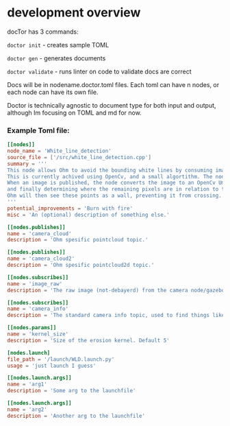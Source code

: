 # development overview

docTor has 3 commands:

`doctor init` - creates sample TOML

`doctor gen` - generates documents

`doctor validate` - runs  linter on code to validate docs are correct


Docs will be in nodename.doctor.toml files. Each toml can have n nodes, or each node can have its own file.

Doctor is technically agnostic to document type for both input and output, although Im focusing on TOML and md for now.

### Example Toml file:
```toml
[[nodes]]
node_name = 'White_line_detection'
source_file = ['/src/white_line_detection.cpp']
summary = '''
This node allows Ohm to avoid the bounding white lines by consuming images published on the image_raw topic and publishing found white lines as point clouds.
This is currently achived using OpenCv, and a small algortithm. The node operates in a pull fashion, only computing when an image is published.
When an image is published, the node converts the image to an OpenCv Umat, then perspective shifting the image, then filtering out 'non-white' pixels,
and finally determining where the remaining pixels are in relation to the robot, and publishing that point as a pointcloud/PC2 to both 'camera_cloud' and 'camera_cloud2'.
Ohm will then see these points as a wall, preventing it from crossing.
'''
potential_improvements = 'Burn with fire'
misc = 'An (optional) description of something else.'

[[nodes.publishes]]
name = 'camera_cloud'
description = 'Ohm spesific pointcloud topic.'

[[nodes.publishes]]
name = 'camera_cloud2'
description = 'Ohm spesific pointcloud2d topic.'

[[nodes.subscribes]]
name = 'image_raw'
description = 'The raw image (not-debayerd) from the camera node/gazebo.'

[[nodes.subscribes]]
name = 'camera_info'
description = 'The standard camera info topic, used to find things like resolution.'

[[nodes.params]]
name = 'kernel_size'
description = 'Size of the erosion kernel. Default 5'

[nodes.launch]
file_path = '/launch/WLD.launch.py'
usage = 'just launch I guess'

[[nodes.launch.args]]
name = 'arg1'
description = 'Some arg to the launchfile'

[[nodes.launch.args]]
name = 'arg2'
description = 'Another arg to the launchfile'

```